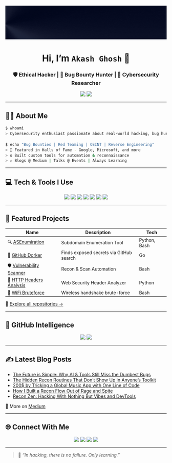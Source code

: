 ![Banner](https://github.com/myselfakash20/myselfakash20/blob/main/Akash%20Ghosh%20%20%40myselfakash20.gif)

<h1 align="center">Hi, I’m <code>Akash Ghosh</code> 👋</h1>
<h3 align="center">🛡️ Ethical Hacker | 🐞 Bug Bounty Hunter | 🧠 Cybersecurity Researcher</h3>

<p align="center">
  <img src="https://komarev.com/ghpvc/?username=myselfakash20&label=Visitors&color=blueviolet&style=flat-square" />
  <img src="https://img.shields.io/github/followers/myselfakash20?label=Followers&style=social" />
</p>

---

## 🧑‍💻 About Me

```bash
$ whoami
> Cybersecurity enthusiast passionate about real-world hacking, bug hunting, and automation

$ echo "Bug Bounties | Red Teaming | OSINT | Reverse Engineering"
> 🔐 Featured in Halls of Fame - Google, Microsoft, and more
> ⚙️ Built custom tools for automation & reconnaissance
> ✍️ Blogs @ Medium | Talks @ Events | Always Learning
```

---

## 💻 Tech & Tools I Use

<p align="center">
  <img src="https://img.shields.io/badge/Python-3676AB?style=flat-square&logo=python&logoColor=white" />
  <img src="https://img.shields.io/badge/Go-00ADD8?style=flat-square&logo=go&logoColor=white" />
  <img src="https://img.shields.io/badge/Bash-000000?style=flat-square&logo=gnu-bash&logoColor=white" />
  <img src="https://img.shields.io/badge/Rust-000000?style=flat-square&logo=rust&logoColor=white" />
  <img src="https://img.shields.io/badge/Nmap-0040FF?style=flat-square&logo=nmap&logoColor=white" />
  <img src="https://img.shields.io/badge/BurpSuite-F24E1E?style=flat-square&logo=burp-suite&logoColor=white" />
  <img src="https://img.shields.io/badge/Kali_Linux-557C94?style=flat-square&logo=kali-linux&logoColor=white" />
</p>

---

## 🚀 Featured Projects

| Name | Description | Tech |
|------|-------------|------|
| 🔍 [ASEnumiration](https://github.com/myselfakash20/ASEnumiration) | Subdomain Enumeration Tool | Python, Bash |
| 🔑 [GitHub Dorker](https://github.com/myselfakash20/Github_Dorker) | Finds exposed secrets via GitHub search | Go |
| 🛡️ [Vulnerability Scanner](https://github.com/myselfakash20/vulnerability_scan) | Recon & Scan Automation | Bash |
| 📡 [HTTP Headers Analysis](https://github.com/myselfakash20/http-headers-analysis) | Web Security Header Analyzer | Python |
| 📶 [WiFi Bruteforce](https://github.com/myselfakash20/wifi-bruteforce) | Wireless handshake brute-force | Bash |

📂 [Explore all repositories →](https://github.com/myselfakash20?tab=repositories)

---

## 🧠 GitHub Intelligence

<p align="center">
  <img src="https://github-readme-stats.vercel.app/api?username=myselfakash20&show_icons=true&theme=radical" width="45%" />
  <img src="https://github-readme-streak-stats.herokuapp.com/?user=myselfakash20&theme=radical" width="45%" />
</p>

---

## ✍️ Latest Blog Posts

<!-- BLOG-POST-LIST:START -->
- [The Future is Simple: Why AI &amp; Tools Still Miss the Dumbest Bugs](https://infosecwriteups.com/the-future-is-simple-why-ai-tools-still-miss-the-dumbest-bugs-8e2072eff5a6?source=rss-dd58286f41af------2)
- [The Hidden Recon Routines That Don’t Show Up in Anyone’s Toolkit](https://myselfakash20.medium.com/the-hidden-recon-routines-that-dont-show-up-in-anyone-s-toolkit-0612511c8cc2?source=rss-dd58286f41af------2)
- [200$ by Tricking a Global Music App with One Line of Code](https://myselfakash20.medium.com/200-by-tricking-a-global-music-app-with-one-line-of-code-de2f4ab3cd4a?source=rss-dd58286f41af------2)
- [How I Built a Recon Flow Out of Rage and Spite](https://myselfakash20.medium.com/how-i-built-a-recon-flow-out-of-rage-and-spite-18ddd367149e?source=rss-dd58286f41af------2)
- [Recon Zen: Hacking With Nothing But Vibes and DevTools](https://infosecwriteups.com/recon-zen-hacking-with-nothing-but-vibes-and-devtools-d809ee497d69?source=rss-dd58286f41af------2)
<!-- BLOG-POST-LIST:END -->

📖 More on [Medium](https://medium.com/@myselfakash20)

---

## 🌐 Connect With Me

<p align="center">
  <a href="https://vulnvault.online"><img src="https://img.shields.io/badge/Website-VulnVault-black?style=flat-square&logo=firefox&logoColor=white" /></a>
  <a href="https://x.com/myselfakash20"><img src="https://img.shields.io/badge/X(Twitter)-1DA1F2?style=flat-square&logo=twitter&logoColor=white" /></a>
  <a href="https://linkedin.com/in/akash-ghosh-145bb61b5"><img src="https://img.shields.io/badge/LinkedIn-blue?style=flat-square&logo=linkedin&logoColor=white" /></a>
  <a href="https://bugcrowd.com/myselfakash20"><img src="https://img.shields.io/badge/Bugcrowd-FF6600?style=flat-square&logo=bugcrowd&logoColor=white" /></a>
</p>

---

> 🧠 *“In hacking, there is no failure. Only learning.”*